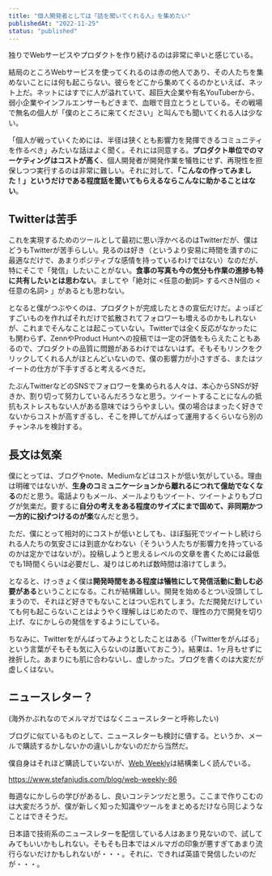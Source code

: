 ```yaml
---
title: "個人開発者としては「話を聞いてくれる人」を集めたい"
publishedAt: "2022-11-25"
status: "published"
---
```


独りでWebサービスやプロダクトを作り続けるのは非常に辛いと感じている。

結局のところWebサービスを使ってくれるのは赤の他人であり、その人たちを集めないことには何も起こらない。彼らをどこから集めてくるのかといえば、ネット上だ。ネットにはすでに人が溢れていて、超巨大企業や有名YouTuberから、弱小企業やインフルエンサーもどきまで、血眼で目立とうとしている。その戦場で無名の個人が「僕のところに来てください」と叫んでも聞いてくれる人は少ない。

「個人が戦っていくためには、半径は狭くとも影響力を発揮できるコミュニティを作るべき」みたいな話はよく聞く。それには同意する。**プロダクト単位でのマーケティングはコストが高く**、個人開発者が開発作業を犠牲にせず、再現性を担保しつつ実行するのは非常に難しい。それに対して、**「こんなの作ってみました！」というだけである程度話を聞いてもらえるならこんなに助かることはない**。

## Twitterは苦手

これを実現するためのツールとして最初に思い浮かべるのはTwitterだが、僕はどうもTwitterが苦手らしい。見るのは好き（というより安易に時間を潰すのに最適なだけで、あまりポジティブな感情を持っているわけではない）なのだが、特にそこで「発信」したいことがない。**食事の写真も今の気分も作業の進捗も特に共有したいとは思わない**。ましてや「絶対に \<任意の動詞\> するべきN個の \<任意の名詞\> 」があるとも思わない。

となると僕がつぶやくのは、プロダクトが完成したときの宣伝だけだ。よっぽどすごいものを作ればそれだけで拡散されてフォロワーも増えるのかもしれないが、これまでそんなことは起こっていない。Twitterでは全く反応がなかったにも関わらず、ZennやProduct Huntへの投稿では一定の評価をもらえたこともあるので、プロダクトの品質に問題があるわけではないはず。そもそもリンクをクリックしてくれる人がほとんどいないので、僕の影響力が小さすぎる、またはツイートの仕方が下手すぎると考えるべきだ。

たぶんTwitterなどのSNSでフォロワーを集められる人々は、本心からSNSが好きか、割り切って努力しているんだろうなと思う。ツイートすることになんの抵抗もストレスもない人がある意味ではうらやましい。僕の場合はまったく好きでないからコストが高すぎるし、そこを押してがんばって運用するくらいなら別のチャンネルを検討する。

## 長文は気楽

僕にとっては、ブログやnote、Mediumなどはコストが低い気がしている。理由は明確ではないが、**生身のコミュニケーションから離れるにつれて億劫でなくなる**のだと思う。電話よりもメール、メールよりもツイート、ツイートよりもブログが気楽だ。要するに**自分の考えをある程度のサイズにまで固めて、非同期かつ一方的に投げつけるのが楽**なんだと思う。

ただ、僕にとって相対的にコストが低いとしても、ほぼ脳死でツイートし続けられる人たちの気安さには到底かなわない（そういう人たちが影響力を持っているのかは定かではないが）。投稿しようと思えるレベルの文章を書くためには最低でも1時間くらいは必要だし、凝りはじめれば数時間は溶けてしまう。

となると、けっきょく僕は**開発時間をある程度は犠牲にして発信活動に勤しむ必要がある**ということになる。これが結構難しい。開発を始めるとつい没頭してしまうので、それほど好きでもないことはつい忘れてしまう。ただ開発だけしていても何も起こらないことはようやく理解しはじめたので、理性の力で開発を切り上げ、なにかしらの発信をするようにしている。

ちなみに、Twitterをがんばってみようとしたことはある（「Twitterをがんばる」という言葉がそもそも気に入らないのは置いておこう）。結果は、1ヶ月もせずに挫折した。あまりにも肌に合わないし、虚しかった。ブログを書くのは大変だが虚しくはない。

## ニュースレター？

(海外かぶれなのでメルマガではなくニュースレターと呼称したい)

ブログに似ているものとして、ニュースレターも検討に値する。というか、メールで購読するかしないかの違いしかないのだから当然だ。

僕自身はそれほど購読していないが、[Web Weekly](https://webweekly.email)は結構楽しく読んでいる。

https://www.stefanjudis.com/blog/web-weekly-86

毎週なにかしらの学びがあるし、良いコンテンツだと思う。ここまで作りこむのは大変だろうが、僕が新しく知った知識やツールをまとめるだけなら同じようなことはできそうだ。

日本語で技術系のニュースレターを配信している人はあまり見ないので、試してみてもいいかもしれない。そもそも日本ではメルマガの印象が悪すぎてあまり流行らないだけかもしれないが・・・。それに、できれば英語で発信したいのだが・・・。
